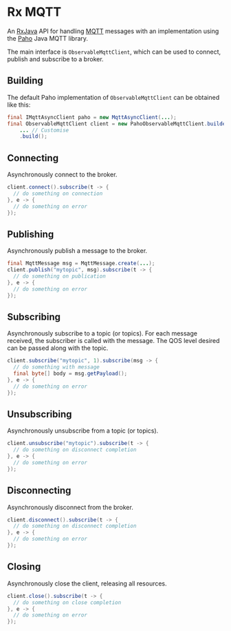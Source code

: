 # Rx MQTT
An [RxJava](https://github.com/ReactiveX/RxJava) API for handling [MQTT](http://mqtt.org/) messages with an implementation using the [Paho](http://www.eclipse.org/paho/) Java MQTT library.

The main interface is `ObservableMqttClient`, which can be used to connect, publish and subscribe to a broker.

## Building
The default Paho implementation of `ObservableMqttClient` can be obtained like this:

```java
final IMqttAsyncClient paho = new MqttAsyncClient(...);
final ObservableMqttClient client = new PahoObservableMqttClient.builder(paho)
    ... // Customise
    .build();
```
## Connecting
Asynchronously connect to the broker.

```java
client.connect().subscribe(t -> {
  // do something on connection
}, e -> {
  // do something on error
});
```
## Publishing
Asynchronously publish a message to the broker.

```java
final MqttMessage msg = MqttMessage.create(...);
client.publish("mytopic", msg).subscribe(t -> {
  // do something on publication
}, e -> {
  // do something on error
});
```
## Subscribing
Asynchronously subscribe to a topic (or topics). For each message received, the subscriber is called with the message. The QOS level desired can be passed along with the topic.

```java
client.subscribe("mytopic", 1).subscribe(msg -> {
  // do something with message
  final byte[] body = msg.getPayload();
}, e -> {
  // do something on error
});
```

## Unsubscribing
Asynchronously unsubscribe from a topic (or topics).

```java
client.unsubscribe("mytopic").subscribe(t -> {
  // do something on disconnect completion
}, e -> {
  // do something on error
});
```

## Disconnecting
Asynchronously disconnect from the broker.

```java
client.disconnect().subscribe(t -> {
  // do something on disconnect completion
}, e -> {
  // do something on error
});
```

## Closing
Asynchronously close the client, releasing all resources.

```java
client.close().subscribe(t -> {
  // do something on close completion
}, e -> {
  // do something on error
});
```